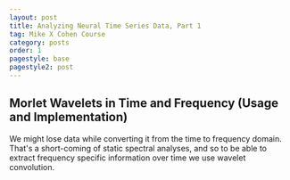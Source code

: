 ```yaml
---
layout: post
title: Analyzing Neural Time Series Data, Part 1
tag: Mike X Cohen Course
category: posts
order: 1
pagestyle: base
pagestyle2: post
---
```

## Morlet Wavelets in Time and Frequency (Usage and Implementation)

We might lose data while converting it from the time to frequency domain. That's a short-coming of static spectral analyses, and so to be able to extract frequency specific information over time we use wavelet convolution.
